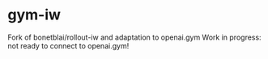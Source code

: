 # gym-iw
Fork of bonetblai/rollout-iw and adaptation to openai.gym
Work in progress: not ready to connect to openai.gym!
